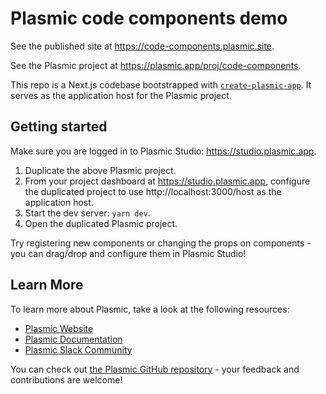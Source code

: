 # Plasmic code components demo

See the published site at https://code-components.plasmic.site.

See the Plasmic project at https://plasmic.app/proj/code-components.

This repo is a Next.js codebase bootstrapped with [`create-plasmic-app`](https://www.npmjs.com/package/create-plasmic-app). It serves as the application host for the Plasmic project.

## Getting started

Make sure you are logged in to Plasmic Studio: https://studio.plasmic.app.

1. Duplicate the above Plasmic project.
1. From your project dashboard at https://studio.plasmic.app, configure the duplicated project to use http://localhost:3000/host as the application host.
1. Start the dev server: `yarn dev`.
1. Open the duplicated Plasmic project.

Try registering new components or changing the props on components - you can drag/drop and configure them in Plasmic Studio!

## Learn More

To learn more about Plasmic, take a look at the following resources:

- [Plasmic Website](https://www.plasmic.app//)
- [Plasmic Documentation](https://docs.plasmic.app/learn/)
- [Plasmic Slack Community](https://www.plasmic.app/slack)

You can check out [the Plasmic GitHub repository](https://github.com/plasmicapp/plasmic) - your feedback and contributions are welcome!
